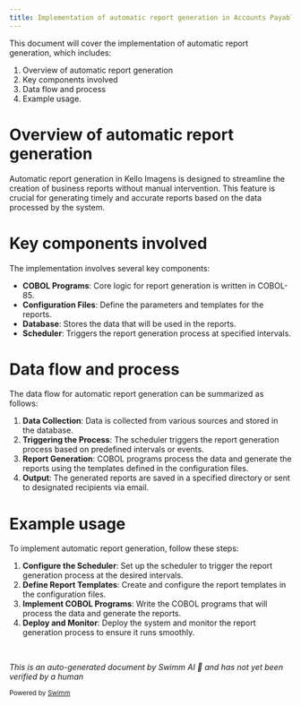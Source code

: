 ```yaml
---
title: Implementation of automatic report generation in Accounts Payable
---
```

This document will cover the implementation of automatic report generation, which includes:

1. Overview of automatic report generation
2. Key components involved
3. Data flow and process
4. Example usage.

# Overview of automatic report generation

Automatic report generation in Kello Imagens is designed to streamline the creation of business reports without manual intervention. This feature is crucial for generating timely and accurate reports based on the data processed by the system.

# Key components involved

The implementation involves several key components:

- **COBOL Programs**: Core logic for report generation is written in COBOL-85.
- **Configuration Files**: Define the parameters and templates for the reports.
- **Database**: Stores the data that will be used in the reports.
- **Scheduler**: Triggers the report generation process at specified intervals.

# Data flow and process

The data flow for automatic report generation can be summarized as follows:

1. **Data Collection**: Data is collected from various sources and stored in the database.
2. **Triggering the Process**: The scheduler triggers the report generation process based on predefined intervals or events.
3. **Report Generation**: COBOL programs process the data and generate the reports using the templates defined in the configuration files.
4. **Output**: The generated reports are saved in a specified directory or sent to designated recipients via email.

# Example usage

To implement automatic report generation, follow these steps:

1. **Configure the Scheduler**: Set up the scheduler to trigger the report generation process at the desired intervals.
2. **Define Report Templates**: Create and configure the report templates in the configuration files.
3. **Implement COBOL Programs**: Write the COBOL programs that will process the data and generate the reports.
4. **Deploy and Monitor**: Deploy the system and monitor the report generation process to ensure it runs smoothly.

&nbsp;

*This is an auto-generated document by Swimm AI 🌊 and has not yet been verified by a human*

<SwmMeta version="3.0.0" repo-id="Z2l0aHViJTNBJTNBa2VsbG8lM0ElM0Fzd2ltbWlv" repo-name="kello"><sup>Powered by [Swimm](/)</sup></SwmMeta>
